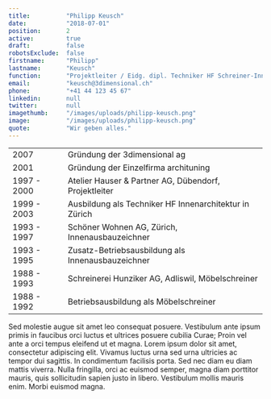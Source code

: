 ```yaml
---
title:          "Philipp Keusch"
date:           "2018-07-01"
position:       2
active:         true
draft:          false
robotsExclude:  false
firstname:      "Philipp"
lastname:       "Keusch"
function:       "Projektleiter / Eidg. dipl. Techniker HF Schreiner-Innenausbau Gestaltung"
email:          "keusch@3dimensional.ch"
phone:          "+41 44 123 45 67"
linkedin:       null
twitter:        null
imagethumb:     "/images/uploads/philipp-keusch.png"
image:          "/images/uploads/philipp-keusch.png"
quote:          "Wir geben alles."
---
```


| | |
| --- | --- |
| 2007 | Gründung der 3dimensional ag |
| 2001 | Gründung der Einzelfirma archituning |
| 1997 - 2000 | Atelier Hauser & Partner AG, Dübendorf, Projektleiter |
| 1999 - 2003 | Ausbildung als Techniker HF Innenarchitektur in Zürich |
| 1993 - 1997 | Schöner Wohnen AG, Zürich, Innenausbauzeichner |
| 1993 - 1995 | Zusatz-Betriebsausbildung als Innenausbauzeichner |
| 1988 - 1993 | Schreinerei Hunziker AG, Adliswil, Möbelschreiner |
| 1988 - 1992 | Betriebsausbildung als Möbelschreiner |

Sed molestie augue sit amet leo consequat posuere. Vestibulum ante ipsum primis in faucibus orci luctus et ultrices posuere cubilia Curae; Proin vel ante a orci tempus eleifend ut et magna. Lorem ipsum dolor sit amet, consectetur adipiscing elit. Vivamus luctus urna sed urna ultricies ac tempor dui sagittis. In condimentum facilisis porta. Sed nec diam eu diam mattis viverra. Nulla fringilla, orci ac euismod semper, magna diam porttitor mauris, quis sollicitudin sapien justo in libero. Vestibulum mollis mauris enim. Morbi euismod magna.
